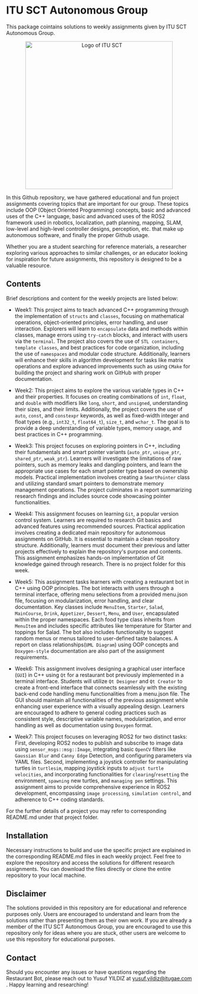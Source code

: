 # ITU SCT Autonomous Group

This package cointains solutions to weekly assignments given by ITU SCT Autonomous Group.

<div align="center">
  <img src="https://github.com/yusufy1ld1z/itusct_autonomous/assets/117518647/6d21d67d-996d-4f8e-b31b-4736f560dd6f" alt="Logo of ITU SCT" width="400">
</div>


In this Github repository, we have gathered educational and fun project assignments covering topics that are important for our group. These topics include OOP (Object Oriented Programming) concepts, basic and advanced uses of the C++ language, basic and advanced uses of the ROS2 framework used in robotics, localization, path planning, mapping, SLAM, low-level and high-level controller designs, perception, etc. that make up autonomous software, and finally the proper Github usage.

Whether you are a student searching for reference materials, a researcher exploring various approaches to similar challenges, or an educator looking for inspiration for future assignments, this repository is designed to be a valuable resource.

## Contents
Brief descriptions and content for the weekly projects are listed below:

- Week1: This project aims to teach advanced C++ programming through the implementation of `structs` and `classes`, focusing on mathematical operations, object-oriented principles, error handling, and user interaction. Explorers will learn to `encapsulate` data and methods within classes, manage errors using `try-catch` blocks, and interact with users via the `terminal`. The project also covers the use of `STL containers`, `template classes`, and best practices for code organization, including the use of `namespaces` and modular code structure. Additionally, learners will enhance their skills in algorithm development for tasks like matrix operations and explore advanced improvements such as using `CMake` for building the project and sharing work on GitHub with proper documentation.

- Week2: This project aims to explore the various variable types in C++ and their properties. It focuses on creating combinations of `int`, `float`, and `double` with modifiers like `long`, `short`, and `unsigned`, understanding their sizes, and their limits. Additionally, the project covers the use of `auto`, `const`, and `constexpr` keywords, as well as fixed-width integer and float types (e.g., `int32_t`, `float64_t`), `size_t`, and `wchar_t`. The goal is to provide a deep understanding of variable types, memory usage, and best practices in C++ programming.

- Week3: This project focuses on exploring pointers in C++, including their fundamentals and smart pointer variants (`auto_ptr`, `unique_ptr`, `shared_ptr`, `weak_ptr`). Learners will investigate the limitations of raw pointers, such as memory leaks and dangling pointers, and learn the appropriate use cases for each smart pointer type based on ownership models. Practical implementation involves creating a `SmartPointer` class and utilizing standard smart pointers to demonstrate memory management operations. The project culminates in a report summarizing research findings and includes source code showcasing pointer functionalities.

- Week4: This assignment focuses on learning `Git`, a popular version control system. Learners are required to research Git basics and advanced features using recommended sources. Practical application involves creating a dedicated main repository for autonomous assignments on GitHub. It is essential to maintain a clean repository structure. Additionally, learners must document their  previous and latter projects effectively to explain the repository's purpose and contents. This assignment emphasizes hands-on implementation of Git knowledge gained through research. There is no project folder for this week.

- Week5: This assignment tasks learners with creating a restaurant bot in C++ using OOP principles. The bot interacts with users through a terminal interface, offering menu selections from a provided menu.json file, focusing on modularization, error handling, and clear documentation. Key classes include `MenuItem`, `Starter`, `Salad`, `MainCourse`, `Drink`, `Appetizer`, `Dessert`, `Menu`, and `User`, encapsulated within the proper namespaces. Each food type class inherits from `MenuItem` and includes specific attributes like temperature for Starter and toppings for Salad. The bot also includes functionality to suggest random menus or menus tailored to user-defined taste balances. A report on class relationships(`UML Diagram`) using OOP concepts and `Doxygen-style` documentation are also part of the assignment requirements.

- Week6: This assignment involves designing a graphical user interface (`GUI`) in C++ using `Qt` for a restaurant bot previously implemented in a terminal interface. Students will utilize `Qt Designer` and `Qt Creator` to create a front-end interface that connects seamlessly with the existing back-end code handling menu functionalities from a menu.json file. The GUI should maintain all functionalities of the previous assignment while enhancing user experience with a visually appealing design. Learners are encouraged to adhere to general coding practices such as consistent style, descriptive variable names, modularization, and error handling as well as documentation using `Doxygen` format.

- Week7: This project focuses on leveraging ROS2 for two distinct tasks: First, developing ROS2 nodes to publish and subscribe to image data using `sensor_msgs::msg::Image`, integrating basic `OpenCV` filters like `Gaussian Blur` and `Canny Edge` Detection, and configuring parameters via YAML files. Second, implementing a joystick controller for manipulating turtles in `turtlesim`, mapping joystick inputs to `adjust turtle velocities`, and incorporating functionalities for `clearing`/`resetting` the environment, `spawning` new turtles, and `managing pen` settings. This assignment aims to provide comprehensive experience in ROS2 development, encompassing `image processing`, `simulation control`, and adherence to C++ coding standards.

For the further details of a project you may refer to corresponding README.md under that project folder.

## Installation
Necessary instructions to build and use the specific project are explained in the corresponding README.md files in each weekly project. Feel free to explore the repository and access the solutions for different research assignments. You can download the files directly or clone the entire repository to your local machine.

## Disclaimer 
The solutions provided in this repository are for educational and reference purposes only. Users are encouraged to understand and learn from the solutions rather than presenting them as their own work. If you are already a member of the ITU SCT Autonomous Group, you are encouraged to use this repository only for ideas where you are stuck, other users are welcome to use this repository for educational purposes.

## Contact 
Should you encounter any issues or have questions regarding the Restaurant Bot, please reach out to Yusuf YILDIZ at yusuf.yildiz@itugae.com . Happy learning and researching!